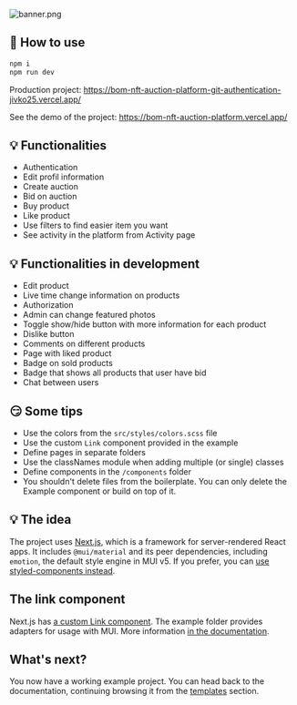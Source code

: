 ![banner.png](https://boomcdn.fra1.digitaloceanspaces.com/eb1541cf817d1c7ba6d621bbfdad316a.png)

## 🤔 How to use

```sh
npm i
npm run dev
```

Production project: https://bom-nft-auction-platform-git-authentication-jivko25.vercel.app/

See the demo of the project: https://bom-nft-auction-platform.vercel.app/

## 💡 Functionalities

- Authentication
- Edit profil information
- Create auction
- Bid on auction
- Buy product
- Like product
- Use filters to find easier item you want
- See activity in the platform from Activity page

## 💡 Functionalities in development

- Edit product
- Live time change information on products
- Authorization
- Admin can change featured photos
- Toggle show/hide button with more information for each product
- Dislike button
- Comments on different products
- Page with liked product
- Badge on sold products
- Badge that shows all products that user have bid
- Chat between users

## 😏 Some tips

- Use the colors from the `src/styles/colors.scss` file
- Use the custom `Link` component provided in the example
- Define pages in separate folders
- Use the classNames module when adding multiple (or single) classes
- Define components in the `/components` folder
- You shouldn't delete files from the boilerplate. You can only delete the Example component or build on top of it.

## 💡 The idea

The project uses [Next.js](https://github.com/zeit/next.js), which is a framework for server-rendered React apps.
It includes `@mui/material` and its peer dependencies, including `emotion`, the default style engine in MUI v5.
If you prefer, you can [use styled-components instead](https://mui.com/guides/interoperability/#styled-components).

## The link component

Next.js has [a custom Link component](https://nextjs.org/docs/api-reference/next/link).
The example folder provides adapters for usage with MUI.
More information [in the documentation](https://mui.com/guides/routing/#next-js).

## What's next?

<!-- #default-branch-switch -->

You now have a working example project.
You can head back to the documentation, continuing browsing it from the [templates](https://mui.com/getting-started/templates/) section.
